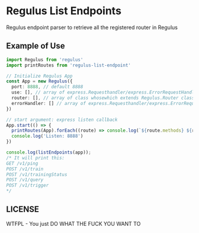 # Regulus List Endpoints

Regulus endpoint parser to retrieve all the registered router in Regulus

## Example of Use

```typescript
import Regulus from 'regulus'
import printRoutes from 'regulus-list-endpoint'

// Initialize Regulus App
const App = new Regulus({
  port: 8888, // default 8888
  use: [], // array of express.Requesthandler/express.ErrorRequestHandler
  router: [], // array of class whosewhich extends Regulus.Router class
  errorHandler: [] // array of express.Requesthandler/express.ErrorRequestHandler
})

// start argument: express listen callback
App.start(() => {
  printRoutes(App).forEach((route) => console.log(`${route.methods} ${route.path}`))
  console.log('Listen: 8888')
})

console.log(listEndpoints(app));
/* It will print this:
GET /v1/ping
POST /v1/train
POST /v1/trainingStatus
POST /v1/query
POST /v1/trigger
*/
```

## LICENSE
WTFPL - You just DO WHAT THE FUCK YOU WANT TO